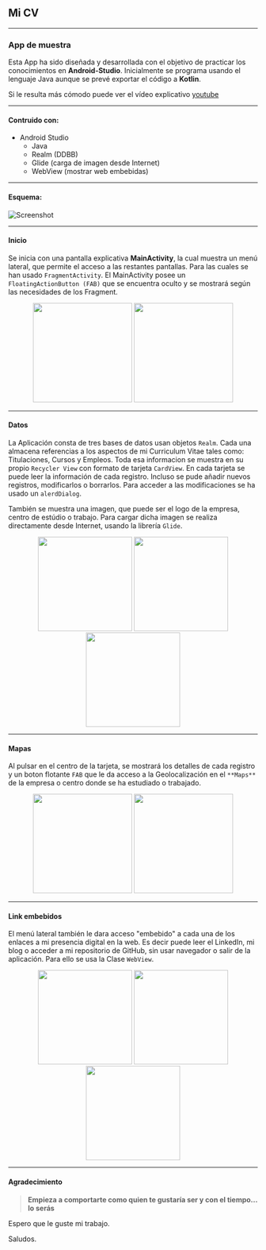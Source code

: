  ## Mi CV
 
 ***

### App de muestra 

Esta App ha sido diseñada y desarrollada con el objetivo de practicar los conocimientos en **Android-Studio**. Inicialmente se programa usando el lenguaje Java aunque se prevé exportar el código a __Kotlin__. 

Si le resulta más cómodo puede ver el vídeo explicativo [youtube]

***
#### Contruido con:

- Android Studio
    - Java
    - Realm (DDBB)
    - Glide (carga de imagen desde Internet)
    - WebView (mostrar web embebidas)

***
#### __Esquema__:

![Screenshot](/imagenMD/conjunto.png)


 ***
#### Inicio

Se inicia con una pantalla explicativa __MainActivity__, la cual muestra un menú lateral, que permite el acceso a las restantes pantallas.  Para las cuales se han usado `FragmentActivity`. El MainActivity posee un `FloatingActionButton (FAB)` que se encuentra oculto y se mostrará según las necesidades de los Fragment.

<p align="center"> <img src="/imagenMD/imagen1.png" width="200"/> <img src="/imagenMD/imagen2.png" width="200"/> </p> 



 ***
#### Datos

La Aplicación consta de tres bases de datos usan objetos `Realm`. Cada una almacena  referencias a los aspectos de mi Curriculum Vitae tales como: Titulaciones, Cursos y Empleos. Toda esa informacion se muestra en su propio `Recycler View` con formato de tarjeta `CardView`. En cada tarjeta se puede leer la información de cada registro. Incluso se pude añadir nuevos registros, modificarlos o borrarlos. Para acceder a las modificaciones se ha usado un `alerdDialog`. 


También se muestra una imagen, que puede ser el logo de la empresa, centro de estúdio o trabajo. Para cargar dicha imagen se realiza  directamente desde Internet, usando la librería `Glide`.

<p align="center"> <img src="/imagenMD/imagen13.png" width="190"/> <img src="/imagenMD/imagen3.png" width="190"/> <img src="/imagenMD/imagen9.png" width="190"/> </p>

  


 ***
#### Mapas

Al pulsar en el centro de la tarjeta, se mostrará los detalles de cada registro y un boton flotante `FAB` que le da acceso a la Geolocalización en el `**Maps**` de la empresa o centro donde se ha estudiado o trabajado.
<p align="center"> <img src="/imagenMD/imagen7.png" width="200"/> <img src="/imagenMD/imagen8.png" width="200"/>  </p>


 ***
#### Link embebidos
El menú lateral también le dara acceso "embebido" a cada una  de los enlaces a mi presencia digital en la web. Es decir puede leer el LinkedIn, mi blog o acceder a mi repositorio de GitHub, sin usar navegador o salir de la aplicación. Para ello se usa la Clase `WebView`.
<p align="center"> <img src="/imagenMD/imagen10.png" width="190"/> <img src="/imagenMD/imagen11.png" width="190"/> <img src="/imagenMD/imagen12.png" width="190"/ </p>



 ***
#### Agradecimiento

>**Empieza a comportarte como quien te gustaría ser y con el tiempo... lo serás**



Espero que le guste mi trabajo. 

Saludos. 

[youtube]:https://www.youtube.com/watch?v=RdfHRFbRMWc
